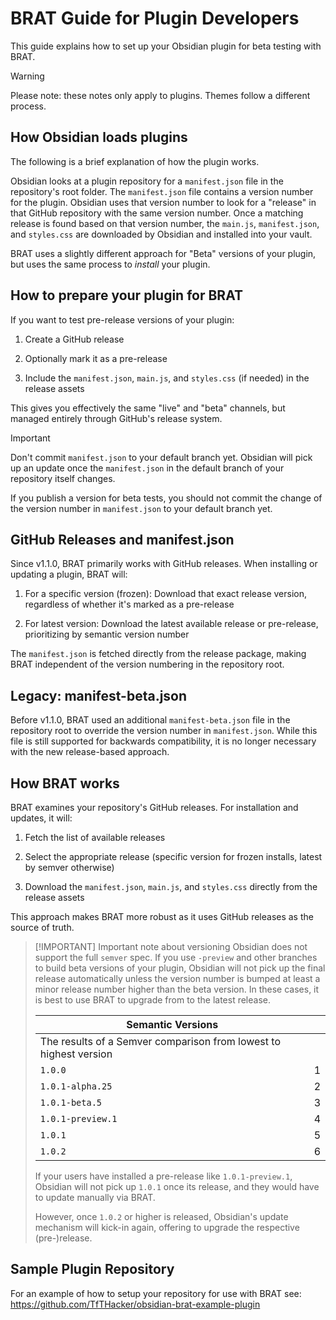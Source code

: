 # BRAT Guide for Plugin Developers

This guide explains how to set up your Obsidian plugin for beta testing with BRAT.

>[!WARNING]
>Please note: these notes only apply to plugins. Themes follow a different process.

## How Obsidian loads plugins

The following is a brief explanation of how the plugin works.

Obsidian looks at a plugin repository for a `manifest.json` file in the repository's root folder. The `manifest.json` file contains a version number for the plugin. Obsidian uses that version number to look for a "release" in that GitHub repository with the same version number. Once a matching release is found based on that version number, the `main.js`, `manifest.json`, and `styles.css` are downloaded by Obsidian and installed into your vault.

BRAT uses a slightly different approach for "Beta" versions of your plugin, but uses the same process to *install* your plugin.  

## How to prepare your plugin for BRAT

If you want to test pre-release versions of your plugin:

1. Create a GitHub release

2. Optionally mark it as a pre-release

3. Include the `manifest.json`, `main.js`, and `styles.css` (if needed) in the release assets

This gives you effectively the same "live" and "beta" channels, but managed entirely through GitHub's release system.

>[!IMPORTANT]
> Don't commit `manifest.json` to your default branch yet. Obsidian will pick up an update once the `manifest.json` in the default branch of your repository itself changes.
>
>If you publish a version for beta tests, you should not commit the change of the version number in `manifest.json` to your default branch yet.  

## GitHub Releases and manifest.json

Since v1.1.0, BRAT primarily works with GitHub releases. When installing or updating a plugin, BRAT will:

1. For a specific version (frozen): Download that exact release version, regardless of whether it's marked as a pre-release

2. For latest version: Download the latest available release or pre-release, prioritizing by semantic version number

The `manifest.json` is fetched directly from the release package, making BRAT independent of the version numbering in the repository root.

## Legacy: manifest-beta.json

Before v1.1.0, BRAT used an additional `manifest-beta.json` file in the repository root to override the version number in `manifest.json`. While this file is still supported for backwards compatibility, it is no longer necessary with the new release-based approach.

## How BRAT works

BRAT examines your repository's GitHub releases. For installation and updates, it will:

1. Fetch the list of available releases

2. Select the appropriate release (specific version for frozen installs, latest by semver otherwise)

3. Download the `manifest.json`, `main.js`, and `styles.css` directly from the release assets

This approach makes BRAT more robust as it uses GitHub releases as the source of truth.

>[!IMPORTANT] Important note about versioning
>Obsidian does not support the full `semver` spec. If you use `-preview` and other branches to build beta versions of your plugin, Obsidian will not pick up the final release automatically unless the version number is bumped at least a minor release number higher than the beta version. In these cases, it is best to use BRAT to upgrade from to the latest release.
>
>| Semantic Versions | |
>|---------|---|
>| The results of a Semver comparison from lowest to highest version | |
>| `1.0.0` | 1 |
>| `1.0.1-alpha.25` | 2 |
>| `1.0.1-beta.5`| 3 |
>| `1.0.1-preview.1` | 4 |
>| `1.0.1` | 5 |
>| `1.0.2` | 6 |
>
>If your users have installed a pre-release like `1.0.1-preview.1`, Obsidian will not pick up `1.0.1` once its release, and they would have to update manually via BRAT.
>
>However, once `1.0.2` or higher is released, Obsidian's update mechanism will kick-in again, offering to upgrade the respective (pre-)release.

## Sample Plugin Repository

For an example of how to setup your repository for use with BRAT see: <https://github.com/TfTHacker/obsidian-brat-example-plugin>
